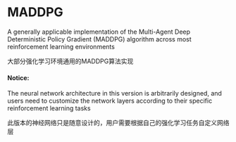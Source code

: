 # MADDPG
A generally applicable implementation of the Multi-Agent Deep Deterministic Policy Gradient (MADDPG) algorithm across most reinforcement learning environments

大部分强化学习环境通用的MADDPG算法实现
#### Notice:
The neural network architecture in this version is arbitrarily designed, and users need to customize the network layers according to their specific reinforcement learning tasks

此版本的神经网络只是随意设计的，用户需要根据自己的强化学习任务自定义网络层

